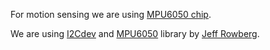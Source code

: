 For motion sensing we are using [MPU6050 chip](http://www.invensense.com/products/motion-tracking/6-axis/mpu-6050/).

We are using [I2Cdev](https://github.com/jrowberg/i2cdevlib/tree/master/Arduino/I2Cdev) and [MPU6050](https://github.com/jrowberg/i2cdevlib/tree/master/Arduino/MPU6050) library by [Jeff Rowberg](https://github.com/jrowberg).
